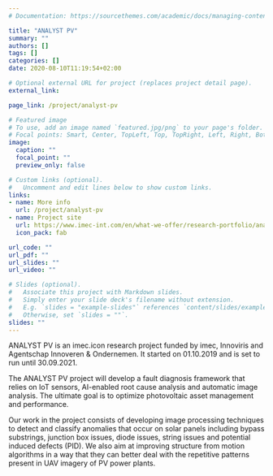 ```yaml
---
# Documentation: https://sourcethemes.com/academic/docs/managing-content/

title: "ANALYST PV"
summary: ""
authors: []
tags: []
categories: []
date: 2020-08-10T11:19:54+02:00

# Optional external URL for project (replaces project detail page).
external_link:

page_link: /project/analyst-pv

# Featured image
# To use, add an image named `featured.jpg/png` to your page's folder.
# Focal points: Smart, Center, TopLeft, Top, TopRight, Left, Right, BottomLeft, Bottom, BottomRight.
image:
  caption: ""
  focal_point: ""
  preview_only: false

# Custom links (optional).
#   Uncomment and edit lines below to show custom links.
links:
- name: More info
  url: /project/analyst-pv
- name: Project site
  url: https://www.imec-int.com/en/what-we-offer/research-portfolio/analyst-pv
  icon_pack: fab

url_code: ""
url_pdf: ""
url_slides: ""
url_video: ""

# Slides (optional).
#   Associate this project with Markdown slides.
#   Simply enter your slide deck's filename without extension.
#   E.g. `slides = "example-slides"` references `content/slides/example-slides.md`.
#   Otherwise, set `slides = ""`.
slides: ""
---
```


ANALYST PV is an imec.icon research project funded by imec, Innoviris and Agentschap Innoveren & Ondernemen. It started on 01.10.2019 and is set to run until 30.09.2021.

The ANALYST PV project will develop a fault diagnosis framework that relies on IoT sensors, AI-enabled root cause analysis and automatic image analysis. The ultimate goal is to optimize photovoltaic asset management and performance.

Our work in the project consists of developing image processing techniques to detect and classify anomalies that occur on solar panels including bypass substrings, junction box issues, diode issues, string issues and potential induced defects (PID). We also aim at improving structure from motion algorithms in a way that they can better deal with the repetitive patterns present in UAV imagery of PV power plants.